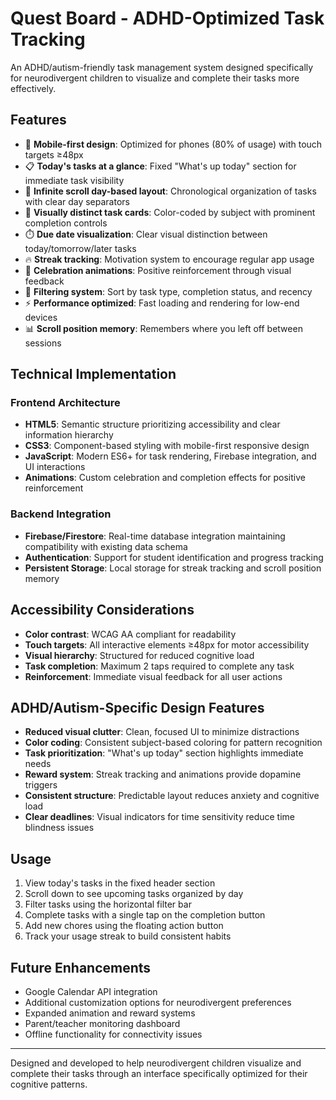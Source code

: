 # Quest Board - ADHD-Optimized Task Tracking

An ADHD/autism-friendly task management system designed specifically for neurodivergent children to visualize and complete their tasks more effectively.

## Features

- 📱 **Mobile-first design**: Optimized for phones (80% of usage) with touch targets ≥48px
- 📋 **Today's tasks at a glance**: Fixed "What's up today" section for immediate task visibility
- 🔄 **Infinite scroll day-based layout**: Chronological organization of tasks with clear day separators
- 🎯 **Visually distinct task cards**: Color-coded by subject with prominent completion controls
- ⏱️ **Due date visualization**: Clear visual distinction between today/tomorrow/later tasks
- 🔥 **Streak tracking**: Motivation system to encourage regular app usage
- 🎉 **Celebration animations**: Positive reinforcement through visual feedback
- 🔎 **Filtering system**: Sort by task type, completion status, and recency
- ⚡ **Performance optimized**: Fast loading and rendering for low-end devices
- 📊 **Scroll position memory**: Remembers where you left off between sessions

## Technical Implementation

### Frontend Architecture

- **HTML5**: Semantic structure prioritizing accessibility and clear information hierarchy
- **CSS3**: Component-based styling with mobile-first responsive design
- **JavaScript**: Modern ES6+ for task rendering, Firebase integration, and UI interactions
- **Animations**: Custom celebration and completion effects for positive reinforcement

### Backend Integration

- **Firebase/Firestore**: Real-time database integration maintaining compatibility with existing data schema
- **Authentication**: Support for student identification and progress tracking
- **Persistent Storage**: Local storage for streak tracking and scroll position memory

## Accessibility Considerations

- **Color contrast**: WCAG AA compliant for readability
- **Touch targets**: All interactive elements ≥48px for motor accessibility
- **Visual hierarchy**: Structured for reduced cognitive load
- **Task completion**: Maximum 2 taps required to complete any task
- **Reinforcement**: Immediate visual feedback for all user actions

## ADHD/Autism-Specific Design Features

- **Reduced visual clutter**: Clean, focused UI to minimize distractions
- **Color coding**: Consistent subject-based coloring for pattern recognition
- **Task prioritization**: "What's up today" section highlights immediate needs
- **Reward system**: Streak tracking and animations provide dopamine triggers
- **Consistent structure**: Predictable layout reduces anxiety and cognitive load
- **Clear deadlines**: Visual indicators for time sensitivity reduce time blindness issues

## Usage

1. View today's tasks in the fixed header section
2. Scroll down to see upcoming tasks organized by day
3. Filter tasks using the horizontal filter bar
4. Complete tasks with a single tap on the completion button
5. Add new chores using the floating action button
6. Track your usage streak to build consistent habits

## Future Enhancements

- Google Calendar API integration
- Additional customization options for neurodivergent preferences
- Expanded animation and reward systems
- Parent/teacher monitoring dashboard
- Offline functionality for connectivity issues

---

Designed and developed to help neurodivergent children visualize and complete their tasks through an interface specifically optimized for their cognitive patterns.
